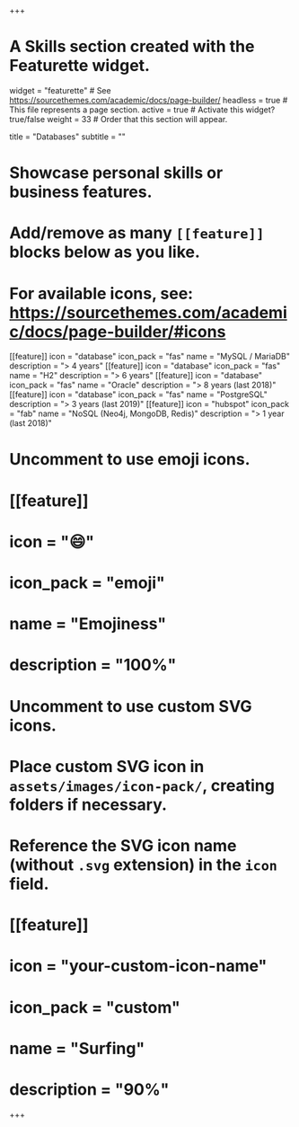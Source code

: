 +++
# A Skills section created with the Featurette widget.
widget = "featurette"  # See https://sourcethemes.com/academic/docs/page-builder/
headless = true  # This file represents a page section.
active = true  # Activate this widget? true/false
weight = 33  # Order that this section will appear.

title = "Databases"
subtitle = ""

# Showcase personal skills or business features.
# 
# Add/remove as many `[[feature]]` blocks below as you like.
# 
# For available icons, see: https://sourcethemes.com/academic/docs/page-builder/#icons

[[feature]]
  icon = "database"
  icon_pack = "fas"
  name = "MySQL / MariaDB"
  description = "&gt; 4 years"
[[feature]]
  icon = "database"
  icon_pack = "fas"
  name = "H2"
  description = "&gt; 6 years"
[[feature]]
  icon = "database"
  icon_pack = "fas"
  name = "Oracle"
  description = "&gt; 8 years (last 2018)"
[[feature]]
  icon = "database"
  icon_pack = "fas"
  name = "PostgreSQL"
  description = "&gt; 3 years (last 2019)"
[[feature]]
  icon = "hubspot"
  icon_pack = "fab"
  name = "NoSQL (Neo4j, MongoDB, Redis)"
  description = "&gt; 1 year (last 2018)"

# Uncomment to use emoji icons.
# [[feature]]
#  icon = ":smile:"
#  icon_pack = "emoji"
#  name = "Emojiness"
#  description = "100%"  

# Uncomment to use custom SVG icons.
# Place custom SVG icon in `assets/images/icon-pack/`, creating folders if necessary.
# Reference the SVG icon name (without `.svg` extension) in the `icon` field.
# [[feature]]
#  icon = "your-custom-icon-name"
#  icon_pack = "custom"
#  name = "Surfing"
#  description = "90%"

+++
